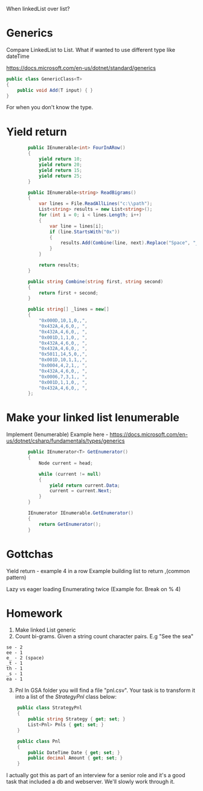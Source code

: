 When linkedList over list?

# Generics
Compare LinkedList to List<T>. What if wanted to use different type like dateTime

https://docs.microsoft.com/en-us/dotnet/standard/generics

```cs
public class GenericClass<T>
{
    public void Add(T input) { }
}
```
For when you don't know the type.

# Yield return
```cs
        public IEnumerable<int> FourInARow()
        {
            yield return 10;
            yield return 20;
            yield return 15;
            yield return 25;
        }

        public IEnumerable<string> ReadBigrams()
        {
            var lines = File.ReadAllLines("c:\\path");
            List<string> results = new List<string>();
            for (int i = 0; i < lines.Length; i++)
            {
                var line = lines[i];
                if (line.StartsWith("0x"))
                {
                    results.Add(Combine(line, next).Replace("Space", "__"));
                }
            }

            return results;
        }

        public string Combine(string first, string second)
        {
            return first + second;
        }

        public string[] _lines = new[]
        {
            "0x000D,10,1,0,,",
            "0x432A,4,6,0,, ",
            "0x432A,4,6,0,, ",
            "0x001D,1,1,0,, ",
            "0x432A,4,6,0,, ",
            "0x432A,4,6,0,, ",
            "0x5011,14,5,0,,",
            "0x001D,10,1,1,,",
            "0x0004,4,2,1,, ",
            "0x432A,4,6,0,, ",
            "0x0006,7,3,1,, ",
            "0x001D,1,1,0,, ",
            "0x432A,4,6,0,, ",
        };
```


# Make your linked list Ienumerable
Implement (Ienumerable)
Example here - https://docs.microsoft.com/en-us/dotnet/csharp/fundamentals/types/generics
```cs
        public IEnumerator<T> GetEnumerator()
        {
            Node current = head;

            while (current != null)
            {
                yield return current.Data;
                current = current.Next;
            }
        }

        IEnumerator IEnumerable.GetEnumerator()
        {
            return GetEnumerator();
        }
```

# Gottchas
Yield return - example 4 in a row
Example building list to return ,(common pattern)

Lazy vs eager loading
Enumerating twice (Example for. Break on % 4)




# Homework
1. Make linked List generic
2. Count bi-grams. Given a string count character pairs. E.g "See the sea" 
```
se - 2
ee - 1
e_ - 2 (space)
_t - 1
th - 1
_s - 1
ea - 1
```
3. Pnl
In GSA folder you will find a file "pnl.csv". Your task is to transform it into a list of the _StrategyPnl_ class below:
```cs
    public class StrategyPnl
    {
        public string Strategy { get; set; }
        List<Pnl> Pnls { get; set; }
    }

    public class Pnl
    {
        public DateTime Date { get; set; }
        public decimal Amount { get; set; }
    }
```

I actually got this as part of an interview for a senior role and it's a good task that included a db and webserver. We'll slowly work through it.




